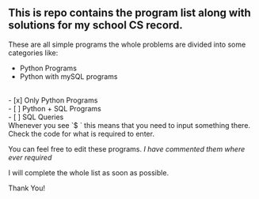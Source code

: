 ## This is repo contains the program list along with solutions for my school CS record. 

These are all simple programs the whole problems are divided into some categories like:
- Python Programs
- Python with mySQL programs
<br>
- [x] Only Python Programs<br>
- [ ] Python + SQL Programs<br>
- [ ] SQL Queries
<br>
Whenever you see `$ ` this means that you need to input something there. Check the code for what is required to enter.

You can feel free to edit these programs. _I have commented them where ever required_

I will complete the whole list as soon as possible.

Thank You!
